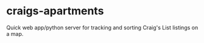 craigs-apartments
=================

Quick web app/python server for tracking and sorting Craig's List listings on a map.
